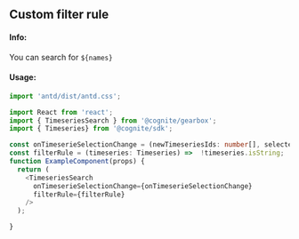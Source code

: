 ## Custom filter rule 

<!-- STORY -->

#### Info:
You can search for `${names}`

#### Usage:

```typescript jsx
import 'antd/dist/antd.css';

import React from 'react';
import { TimeseriesSearch } from '@cognite/gearbox';
import { Timeseries} from '@cognite/sdk';

const onTimeserieSelectionChange = (newTimeseriesIds: number[], selectedTimeseries: Timeseries) => {}
const filterRule = (timeseries: Timeseries) =>  !timeseries.isString;
function ExampleComponent(props) {
  return (
    <TimeseriesSearch
      onTimeserieSelectionChange={onTimeserieSelectionChange}
      filterRule={filterRule}
    />
  );

}
```
